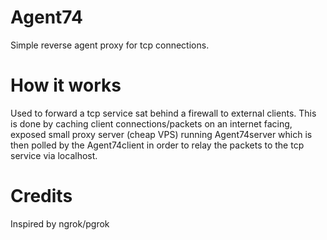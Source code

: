 # Agent74
Simple reverse agent proxy for tcp connections.

# How it works
Used to forward a tcp service sat behind a firewall to external clients. This is done by caching client connections/packets on an internet facing, exposed small proxy server (cheap VPS) running Agent74server which is then polled by the Agent74client in order to relay the packets to the tcp service via localhost.

# Credits
Inspired by ngrok/pgrok
